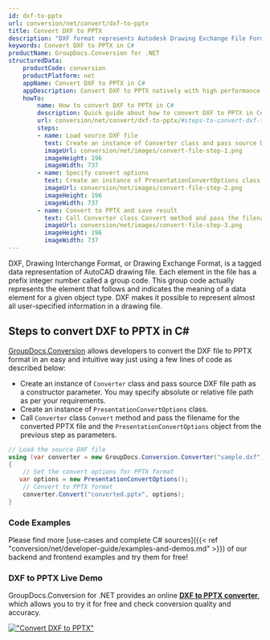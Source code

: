 ```yaml
---
id: dxf-to-pptx
url: conversion/net/convert/dxf-to-pptx
title: Convert DXF to PPTX
description: "DXF format represents Autodesk Drawing Exchange File Format with .dxf extension. Learn how to convert DXF to PPTX file programmatically in C# language using GroupDocs.Conversion for .NET library."
keywords: Convert DXF to PPTX in C#
productName: GroupDocs.Conversion for .NET
structuredData:
    productCode: conversion
    productPlatform: net
    appName: Convert DXF to PPTX in C#
    appDescription: Convert DXF to PPTX natively with high performance using C# language and server side GroupDocs.Conversion for .NET APIs, without the use of any software like Microsoft or Open Office.
    howTo:
        name: How to convert DXF to PPTX in C# 
        description: Quick guide about how to convert DXF to PPTX in C# with high performance and accuracy.
        url: conversion/net/convert/dxf-to-pptx/#steps-to-convert-dxf-to-pptx-in-c
        steps:
        - name: Load source DXF file 
          text: Create an instance of Converter class and pass source DXF file path as a constructor parameter. You may specify absolute or relative file path as per your requirements. 
          imageUrl: conversion/net/images/convert-file-step-1.png
          imageHeight: 196
          imageWidth: 737
        - name: Specify convert options 
          text: Create an instance of PresentationConvertOptions class.
          imageUrl: conversion/net/images/convert-file-step-2.png
          imageHeight: 196
          imageWidth: 737
        - name: Convert to PPTX and save result 
          text: Call Converter class Convert method and pass the filename for the converted HTML file and the PresentationConvertOptions object from the previous step as parameters.
          imageUrl: conversion/net/images/convert-file-step-3.png
          imageHeight: 196
          imageWidth: 737
---
```


DXF, Drawing Interchange Format, or Drawing Exchange Format, is a tagged data representation of AutoCAD drawing file. Each element in the file has a prefix integer number called a group code. This group code actually represents the element that follows and indicates the meaning of a data element for a given object type. DXF makes it possible to represent almost all user-specified information in a drawing file.

## Steps to convert DXF to PPTX in C#

[GroupDocs.Conversion](https://products.groupdocs.com/conversion/net) allows developers to convert the DXF file to PPTX format in an easy and intuitive way just using a few lines of code as described below:

* Create an instance of `Converter` class and pass source DXF file path as a constructor parameter. You may specify absolute or relative file path as per your requirements. 
* Create an instance of `PresentationConvertOptions` class.
* Call `Converter` class `Convert` method and pass the filename for the converted PPTX file and the `PresentationConvertOptions` object from the previous step as parameters.

```csharp
// Load the source DXF file
using (var converter = new GroupDocs.Conversion.Converter("sample.dxf"))
{
    // Set the convert options for PPTX format
   var options = new PresentationConvertOptions();
    // Convert to PPTX format
    converter.Convert("converted.pptx", options);
}
```

### Code Examples

Please find more [use-cases and complete C# sources]({{< ref "conversion/net/developer-guide/examples-and-demos.md" >}}) of our backend and frontend examples and try them for free!

### DXF to PPTX Live Demo

GroupDocs.Conversion for .NET provides an online [**DXF to PPTX converter**](https://products.groupdocs.app/conversion/dxf-to-pptx), which allows you to try it for free and check conversion quality and accuracy.

[!["Convert DXF to PPTX"](conversion/net/images/convert-to-pptx/convert-dxf-to-pptx.png)](https://products.groupdocs.app/conversion/dxf-to-pptx)